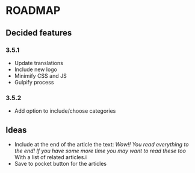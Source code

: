 # ROADMAP

## Decided features
### 3.5.1
* Update translations
* Include new logo
* Minimify CSS and JS
* Gulpify process

### 3.5.2
* Add option to include/choose categories 

## Ideas
* Include at the end of the article the text: *Wow!! You read everything to the end! If you have some more time you may want to read these too* With a list of related articles.i
* Save to pocket button for the articles
